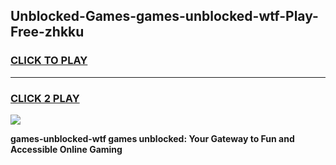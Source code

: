 
## Unblocked-Games-games-unblocked-wtf-Play-Free-zhkku
<h3>
<a href="https://premium76.site?title=games-unblocked-wtf&ref=21A">CLICK TO PLAY</a></h3>
<hr>

<h3>
<a href="https://premium76.site?title=games-unblocked-wtf&ref=21A">CLICK 2 PLAY</a>
  
</h3>

<a href="https://premium76.site?title=games-unblocked-wtf&ref=21A"><img src="https://clearcache.store/games.png"></a>


**games-unblocked-wtf games unblocked: Your Gateway to Fun and Accessible Online Gaming**
